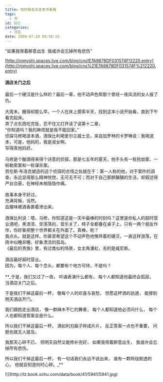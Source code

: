 ```yaml
---
title: 啥时候去买这本书看看
tags:
  - 书
id: 552
categories:
  - 浮生
date: 2008-07-28 09:58:19
---
```


&quot;如果我带着醉意出生 
&nbsp;我或许会忘掉所有悲伤&quot;

[http://romyshi.spaces.live.com/blog/cns!E7A9878DF031574F!2220.entry](http://romyshi.spaces.live.com/blog/cns%21E7A9878DF031574F%212220.entry)

#### 酒店关门之后
<div>最后一个硬汉是什么样的？最后一章，他不动声色帮那个曾经一夜风流的女人报了仇。</div>
<div>&nbsp;</div>
<div>大周末，醒得却那么早。一个人在床上摸索半天，找到这本小说开始看，直到下午看完起床。</div>
<div>弄了点东西吃完饭，忍不住又打开读了读第十二章，</div>
<div>&ldquo;你知道吗？我的麻烦就是我不能回家。&rdquo;</div>
<div>侦探马修喝波本酒，酒保比利喝爱尔兰威士忌，来自加罗林的卡罗琳说：我喝波本，可是，他妈的，我是淑女啊。</div>
<div>写得真他妈好。</div>
<div>&nbsp;</div>
<div>马修是个酗酒得来得个诗意的侦探，那是七五年的夏天，他手头有一桩抢劫案、一桩勒索案和一桩谋杀案。</div>
<div>劳伦斯&middot;布洛克塑造的这个侦探的古怪之处就在于：第一人称的他，对于案件的调查，永远显得那么精神恍惚，无可无不可；而对于自己那醉醺醺的生活，却叙述得严丝合密，在神经末梢隐隐作痛。</div>
<div>&nbsp;</div>
<div>故事本身不好过。</div>
<div>充满背叛，当然。</div>
<div>血腥味被酒香裹着渗出来。</div>
<div>&nbsp;</div>
<div>酒保比利说：喂，马修，你知道这是一天中最棒的时刻吗？这里是你私人的超时营业酒吧，黑漆漆、空荡荡的，音乐关了，椅子全都叠在桌子上，只有一两个朋友作伴，你好象把整个世界都关在外面了。真棒，呃？</div>
<div>
<div>我点头。就是这样。你甚至希望这个不动声色地憔悴着的硬汉，一直这样游荡，在雨中似睡非睡，好象漂流的孤岛。</div></div>
<div>《最后的贵族》里，有过类似的场景，女主角潘虹，去的是威尼斯。</div>
<div>&nbsp;</div>
<div>酒店最好超时营业。</div>
<div>因为，每个人、每个念头，都要有个地方可待，不是吗？</div>
<div>&nbsp;</div>
<div>**_于是，我们又过了一夜，
吟诵表演什么都有，
每个人都知道他最终会孤寂，
当酒店关门之后。

于是我们干掉这最后一杯，
敬每个人的欢喜与哀愁，
但愿这杯酒的劲道，
能撑到明天酒店开门。

我们踉跄走出酒店，
像一群麻木不仁的舞者，
每个人都知道他必须问什么，
每个人也都知道答案会是什么。

所以我们干掉这最后一杯，
酒如利刃脑子碎成片片，
反正答案一点也不重要，
问题也就无人提及。

我那天心碎不已，
但明天自然又能修补完好，
如果我带着醉意出生，
我或许会忘掉所有悲伤。

所以我们干掉这最后一杯，
有一句话我们永远不说出来，
谁有一颗玲珑剔透的心，
他就会知道何时心碎。_**</div>
<div>![](http://lz.book.sohu.com/data/book/41/5941/5941.jpg)</div>
